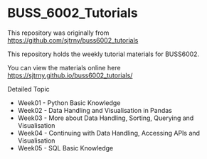 # BUSS_6002_Tutorials

This repository was originally from https://github.com/sjtrny/buss6002_tutorials

This repository holds the weekly tutorial materials for BUSS6002.

You can view the materials online here https://sjtrny.github.io/buss6002_tutorials/

Detailed Topic

- Week01 - Python Basic Knowledge
- Week02 - Data Handling and Visualisation in Pandas
- Week03 - More about Data Handling, Sorting, Querying and Visualisation
- Week04 - Continuing with Data Handling, Accessing APIs and Visualisation
- Week05 - SQL Basic Knowledge



